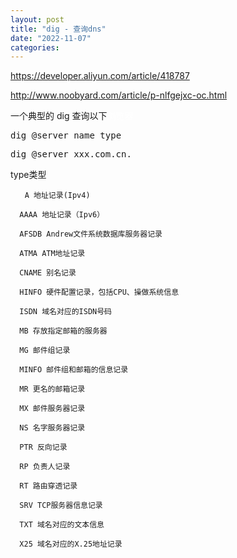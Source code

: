 ```yaml
---
layout: post
title: "dig - 查询dns"
date: "2022-11-07"
categories: 
---
```

<p><a href="https://developer.aliyun.com/article/418787">https://developer.aliyun.com/article/418787</a></p>

<p><a href="http://www.noobyard.com/article/p-nlfgejxc-oc.html">http://www.noobyard.com/article/p-nlfgejxc-oc.html</a></p>

<p>一个典型的 <span>dig</span> 查询以下<span style="color:#fff">浏览器</span></p>

<pre class="hljs nginx">
<span class="hljs-title">dig</span> <span class="hljs-variable">@</span><span><span class="hljs-variable">server</span></span> <span>name</span> <span>type</span> </pre>

<pre class="hljs nginx">
<span><span class="hljs-title">dig</span>&nbsp;<wbr /><span class="hljs-variable">@server</span>&nbsp;<wbr />xxx.com.cn. </span></pre>

<p>type类型</p>

<pre>
&nbsp;<code>&nbsp; A 地址记录(Ipv4)

&nbsp;<wbr />&nbsp;<wbr />AAAA 地址记录（Ipv6）

&nbsp;<wbr />&nbsp;<wbr />AFSDB Andrew文件系统数据库服务器记录

&nbsp;<wbr />&nbsp;<wbr />ATMA ATM地址记录

&nbsp;<wbr />&nbsp;<wbr />CNAME 别名记录

&nbsp;<wbr />&nbsp;<wbr />HINFO 硬件配置记录，包括CPU、操做系统信息

&nbsp;<wbr />&nbsp;<wbr />ISDN 域名对应的ISDN号码

&nbsp;<wbr />&nbsp;<wbr />MB 存放指定邮箱的服务器

&nbsp;<wbr />&nbsp;<wbr />MG 邮件组记录

&nbsp;<wbr />&nbsp;<wbr />MINFO 邮件组和邮箱的信息记录

&nbsp;<wbr />&nbsp;<wbr />MR 更名的邮箱记录

&nbsp;<wbr />&nbsp;<wbr />MX 邮件服务器记录

&nbsp;<wbr />&nbsp;<wbr />NS 名字服务器记录

&nbsp;<wbr />&nbsp;<wbr />PTR 反向记录

&nbsp;<wbr />&nbsp;<wbr />RP 负责人记录

&nbsp;<wbr />&nbsp;<wbr />RT 路由穿透记录

&nbsp;<wbr />&nbsp;<wbr />SRV TCP服务器信息记录

&nbsp;<wbr />&nbsp;<wbr />TXT 域名对应的文本信息

&nbsp;<wbr />&nbsp;<wbr />X25 域名对应的X.25地址记录</code></pre>

